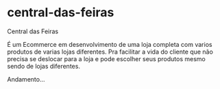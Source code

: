 # central-das-feiras
Central das Feiras

É um Ecommerce em desenvolvimento de uma loja completa com varios produtos de varias lojas diferentes.
Pra facilitar a vida do cliente que não precisa se deslocar para a loja e pode escolher seus produtos mesmo sendo de lojas diferentes.

Andamento...

